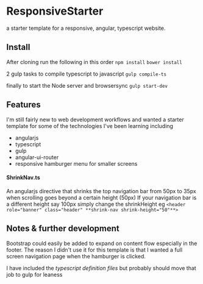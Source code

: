 # ResponsiveStarter
a starter template for a responsive, angular, typescript website. 

## Install 
After cloning run the following in this order
`npm install`
`bower install`

2 gulp tasks 
to compile typescript to javascript
`gulp compile-ts`

finally to start the Node server and browsersync
`gulp start-dev`

## Features
I'm still fairly new to web development workflows and wanted a starter template for some of the technologies I've been learning including
* angularjs
* typescript
* gulp
* angular-ui-router
* responsive hamburger menu for smaller screens

#### ShrinkNav.ts
An angularjs directive that shrinks the top navigation bar from 50px to 35px when scrolling goes beyond a certain height (50px)
If your navigation bar is a different height say 100px simply change the shrinkHeight 
eg `<header role="banner" class="header" **shrink-nav shrink-height="50"**>`

## Notes & further development
Bootstrap could easily be added to expand on content flow especially in the footer. The reason I didn't use it for this template is 
that I wanted a full screen navigation page when the hamburger is clicked. 

I have included the *typescript definition files* but probably should move that job to gulp for leaness
